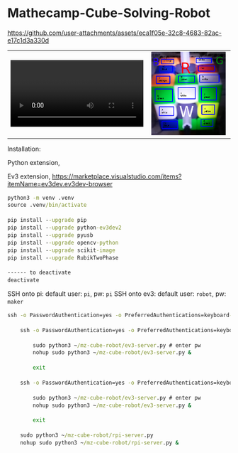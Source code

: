 # Mathecamp-Cube-Solving-Robot

https://github.com/user-attachments/assets/eca1f05e-32c8-4683-82ac-e17c1d3a330d

<table style="width: 100%; border-collapse: collapse; border: none;">
    <tr>
        <td style="text-align: center; vertical-align: middle;">
            <video src='files/VideoDemonstration.mp4' controls loop autoplay style="max-width: 45vw; max-height: 80vh;"></video>
        </td>
        <td style="text-align: center; vertical-align: middle;">
            <img src="files/CameraViewLocations.png" style="max-width: 45vw; max-height: 80vh; width:95%;">
        </td>
    </tr>
</table>
  
Installation:

Python extension,

Ev3 extension,
https://marketplace.visualstudio.com/items?itemName=ev3dev.ev3dev-browser

```cmd
python3 -m venv .venv
source .venv/bin/activate

pip install --upgrade pip
pip install --upgrade python-ev3dev2
pip install --upgrade pyusb
pip install --upgrade opencv-python
pip install --upgrade scikit-image
pip install --upgrade RubikTwoPhase

------ to deactivate
deactivate
```

SSH onto pi: default user: `pi`, pw: `pi`
SSH onto ev3: default user: `robot`, pw: `maker`

```cmd
ssh -o PasswordAuthentication=yes -o PreferredAuthentications=keyboard-interactive,password -o PubkeyAuthentication=no pi@192.168.1.1

    ssh -o PasswordAuthentication=yes -o PreferredAuthentications=keyboard-interactive,password -o PubkeyAuthentication=no robot@10.42.0.3

        sudo python3 ~/mz-cube-robot/ev3-server.py # enter pw
        nohup sudo python3 ~/mz-cube-robot/ev3-server.py &

        exit

    ssh -o PasswordAuthentication=yes -o PreferredAuthentications=keyboard-interactive,password -o PubkeyAuthentication=no robot@10.42.1.3

        sudo python3 ~/mz-cube-robot/ev3-server.py # enter pw
        nohup sudo python3 ~/mz-cube-robot/ev3-server.py &

        exit

    sudo python3 ~/mz-cube-robot/rpi-server.py
    nohup sudo python3 ~/mz-cube-robot/rpi-server.py &
```
